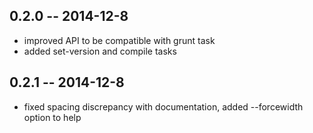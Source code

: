 ## 0.2.0 -- 2014-12-8

 - improved API to be compatible with grunt task
 - added set-version and compile tasks

## 0.2.1 -- 2014-12-8

 - fixed spacing discrepancy with documentation, added --forcewidth option to help
